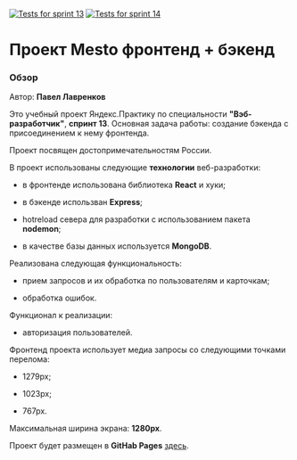 [![Tests for sprint 13](https://github.com/pLavrenkov/express-mesto-gha/actions/workflows/tests-13-sprint.yml/badge.svg)](https://github.com/pLavrenkov/express-mesto-gha/actions/workflows/tests-13-sprint.yml) [![Tests for sprint 14](https://github.com/pLavrenkov/express-mesto-gha/actions/workflows/tests-14-sprint.yml/badge.svg)](https://github.com/pLavrenkov/express-mesto-gha/actions/workflows/tests-14-sprint.yml)

# Проект Mesto фронтенд + бэкенд

### Обзор

Автор: **Павел Лавренков**

Это учебный проект Яндекс.Практику по специальности **"Вэб-разработчик"**, **спринт 13**. Основная задача работы: создание бэкенда с присоединением к нему фронтенда.

Проект посвящен достопримечательностям России.

В проект использованы следующие **технологии** веб-разработки:

* в фронтенде использована библиотека **React** и хуки;

* в бэкенде использван **Express**;

* hotreload севера для разработки с использованием пакета **nodemon**; 

* в качестве базы данных используется **MongoDB**.

Реализована следующая функциональность:

* прием запросов и их обработка по пользователям и карточкам;

* обработка ошибок.

Функционал к реализации:

* авторизация пользователей.

Фронтенд проекта использует медиа запросы со следующими точками перелома:

* 1279px;

* 1023px;

* 767px.

Максимальная ширина экрана: **1280px**.

Проект будет размещен в **GitHab Pages** [здесь](https://plavrenkov.github.io/express-mesto-gha/).
